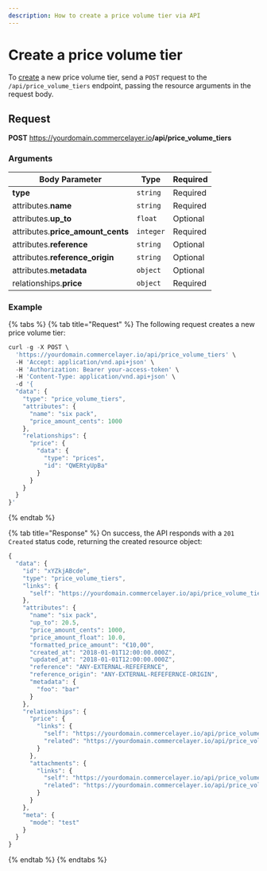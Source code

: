 ```yaml
---
description: How to create a price volume tier via API
---
```


# Create a price volume tier

To <a href="https://docs.commercelayer.io/developers/creating-resources" target="_blank">create</a> a new price volume tier, send a `POST` request to the `/api/price_volume_tiers` endpoint, passing the resource arguments in the request body.

## Request

**POST** https://yourdomain.commercelayer.io<b>/api/price_volume_tiers</b>

### Arguments

| Body Parameter | Type     | Required |
| -------------- | -------- | -------- |
| **type**       | `string` | Required |
| attributes.**name** | `string` | Required |
| attributes.**up_to** | `float` | Optional |
| attributes.**price_amount_cents** | `integer` | Required |
| attributes.**reference** | `string` | Optional |
| attributes.**reference_origin** | `string` | Optional |
| attributes.**metadata** | `object` | Optional |
| relationships.**price** | `object` | Required |

### Example

{% tabs %}
{% tab title="Request" %}
The following request creates a new price volume tier:

```javascript
curl -g -X POST \
  'https://yourdomain.commercelayer.io/api/price_volume_tiers' \
  -H 'Accept: application/vnd.api+json' \
  -H 'Authorization: Bearer your-access-token' \
  -H 'Content-Type: application/vnd.api+json' \
  -d '{
  "data": {
    "type": "price_volume_tiers",
    "attributes": {
      "name": "six pack",
      "price_amount_cents": 1000
    },
    "relationships": {
      "price": {
        "data": {
          "type": "prices",
          "id": "QWERtyUpBa"
        }
      }
    }
  }
}'
```
{% endtab %}

{% tab title="Response" %}
On success, the API responds with a `201 Created` status code, returning the created resource object:

```javascript
{
  "data": {
    "id": "xYZkjABcde",
    "type": "price_volume_tiers",
    "links": {
      "self": "https://yourdomain.commercelayer.io/api/price_volume_tiers/xYZkjABcde"
    },
    "attributes": {
      "name": "six pack",
      "up_to": 20.5,
      "price_amount_cents": 1000,
      "price_amount_float": 10.0,
      "formatted_price_amount": "€10,00",
      "created_at": "2018-01-01T12:00:00.000Z",
      "updated_at": "2018-01-01T12:00:00.000Z",
      "reference": "ANY-EXTERNAL-REFEFERNCE",
      "reference_origin": "ANY-EXTERNAL-REFEFERNCE-ORIGIN",
      "metadata": {
        "foo": "bar"
      }
    },
    "relationships": {
      "price": {
        "links": {
          "self": "https://yourdomain.commercelayer.io/api/price_volume_tiers/xYZkjABcde/relationships/price",
          "related": "https://yourdomain.commercelayer.io/api/price_volume_tiers/xYZkjABcde/price"
        }
      },
      "attachments": {
        "links": {
          "self": "https://yourdomain.commercelayer.io/api/price_volume_tiers/xYZkjABcde/relationships/attachments",
          "related": "https://yourdomain.commercelayer.io/api/price_volume_tiers/xYZkjABcde/attachments"
        }
      }
    },
    "meta": {
      "mode": "test"
    }
  }
}
```
{% endtab %}
{% endtabs %}

